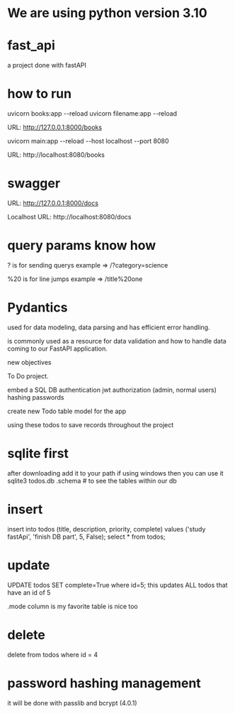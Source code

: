 # We are using python version 3.10

# fast_api
a project done with fastAPI

# how to run
uvicorn books:app --reload
uvicorn filename:app --reload

URL: http://127.0.0.1:8000/books

uvicorn main:app --reload --host localhost --port 8080

URL: http://localhost:8080/books

# swagger

URL: http://127.0.0.1:8000/docs

Localhost
URL: http://localhost:8080/docs


# query params know how

? is for sending querys
example => /?category=science

%20 is for line jumps
example => /title%20one

# Pydantics

used for data modeling, data parsing and has efficient error handling.

is commonly used as a  resource for data validation and how to handle data coming to our FastAPI application.

new objectives

To Do project.

embed a SQL DB
authentication jwt
authorization (admin, normal users)
hashing passwords

create new Todo table model for the app

using these todos to save records throughout the project

# sqlite first

after downloading add it to your path if using windows
then you can use it
sqlite3 todos.db
    .schema  # to see the tables within our db
# insert
insert into todos (title, description, priority, complete) values ('study fastApi', 'finish DB part', 5, False);
select * from todos;

# update
UPDATE todos SET complete=True where id=5;
this updates ALL todos that have an id of 5

.mode column is my favorite
      table is nice too

# delete
delete from todos where id = 4

# password hashing management
it will be done with passlib and bcrypt (4.0.1)
